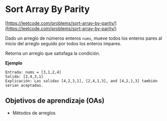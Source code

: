 # Sort Array By Parity

[https://leetcode.com/problems/sort-array-by-parity/](https://leetcode.com/problems/sort-array-by-parity/)

Dado un arreglo de números enteros `nums`, mueve todos los enteros pares al inicio del
arreglo seguido por todos los enteros impares.

Retorna un arreglo que satisfaga la condición.


__Ejemplo__

```
Entrada: nums = [3,1,2,4]
Salida: [2,4,3,1]
Explicación: Las salidas [4,2,3,1], [2,4,1,3], and [4,2,1,3] también serian aceptadas.
```


## Objetivos de aprendizaje (OAs)

- Métodos de arreglos
